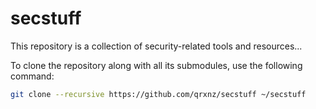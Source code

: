 # secstuff

This repository is a collection of security-related tools and resources...

To clone the repository along with all its submodules, use the following command:

```sh
git clone --recursive https://github.com/qrxnz/secstuff ~/secstuff
```
